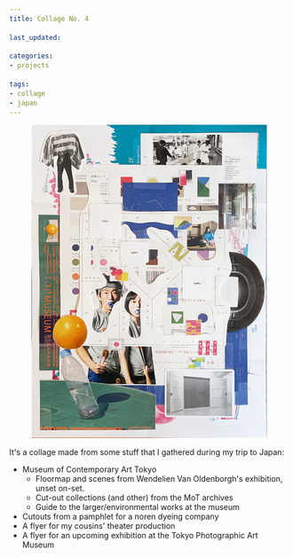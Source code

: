 ```yaml
---
title: Collage No. 4

last_updated: 

categories:
- projects

tags:
- collage
- japan
---
```


<figure>
	<img alt="A collage. It's not of anything in particular, just layers of cut paper and scotch tape. More info in the following text!" src="/assets/images/2022-12-13-collage.jpg" />
</figure>

It's a collage made from some stuff that I gathered during my trip to Japan:
- Museum of Contemporary Art Tokyo
	- Floormap and scenes from Wendelien Van Oldenborgh's exhibition, unset on-set.
	- Cut-out collections (and other) from the MoT archives
	- Guide to the larger/environmental works at the museum
- Cutouts from a pamphlet for a noren dyeing company
- A flyer for my cousins' theater production
- A flyer for an upcoming exhibition at the Tokyo Photographic Art Museum
